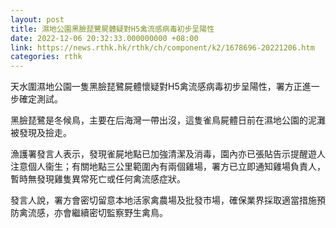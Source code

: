 ```yaml
---
layout: post
title: 濕地公園黑臉琵鷺屍體疑對H5禽流感病毒初步呈陽性
date: 2022-12-06 20:32:33.000000000 +08:00
link: https://news.rthk.hk/rthk/ch/component/k2/1678696-20221206.htm
categories: rthk
---
```


天水圍濕地公園一隻黑臉琵鷺屍體懷疑對H5禽流感病毒初步呈陽性，署方正進一步確定測試。

黑臉琵鷺是冬候鳥，主要在后海灣一帶出沒，這隻雀鳥屍體日前在濕地公園的泥灘被發現及撿走。

漁護署發言人表示，發現雀屍地點已加強清潔及消毒，園內亦已張貼告示提醒遊人注意個人衞生；有關地點三公里範圍內有兩個雞場，署方已立即通知雞場負責人，暫時無發現雞隻異常死亡或任何禽流感症狀。

發言人說，署方會密切留意本地活家禽農場及批發市場，確保業界採取適當措施預防禽流感，亦會繼續密切監察野生禽鳥。
